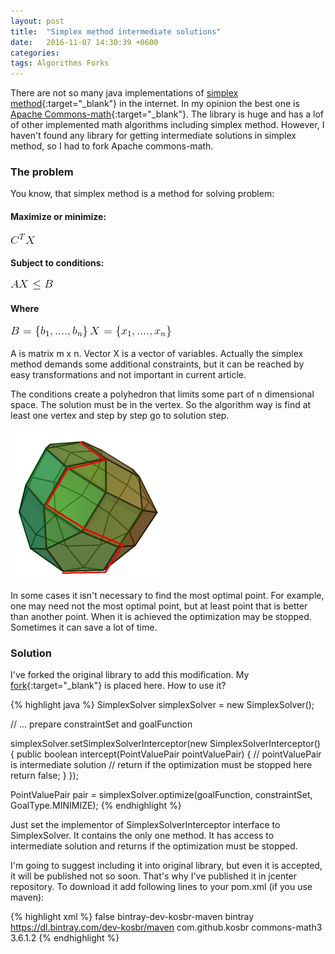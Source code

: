 ```yaml
---
layout: post
title:  "Simplex method intermediate solutions"
date:   2016-11-07 14:30:39 +0600
categories:
tags: Algorithms Forks
---
```


There are not so many java implementations of [simplex method][simplex]{:target="_blank"} in the internet. In my 
opinion the best one is [Apache Commons-math][commons-math]{:target="_blank"}. The library is huge and has a lof of 
other implemented math algorithms including simplex method. However, I haven't found any library for getting intermediate
solutions in simplex method, so I had to fork Apache commons-math.

### The problem

You know, that simplex method is a method for solving problem:

#### Maximize or minimize: 

![goal](/images/articles/simplex/goal.gif)

#### Subject to conditions: 

![conditions](/images/articles/simplex/conditions.gif)

#### Where 

![b](/images/articles/simplex/b.gif)
![x](/images/articles/simplex/x.gif)

A is matrix m x n. Vector X is a vector of variables. Actually the simplex method demands some additional 
constraints, but it can be reached by easy transformations and not important in current article.

The conditions create a polyhedron that limits some part of n dimensional space. The solution must be in the 
vertex. So the algorithm way is find at least one vertex and step by step go to solution step.

![Polyhedron](/images/articles/simplex/simplex.png)

In some cases it isn't necessary to find the most optimal point. For example, one may need not the most optimal point,
but at least point that is better than another point. When it is achieved the optimization may be stopped. Sometimes it 
can save a lot of time. 

### Solution
 
I've forked the original library to add this modification. My [fork][commons-math-my]{:target="_blank"} is placed here.
How to use it?

{% highlight java %}
SimplexSolver simplexSolver = new SimplexSolver();

// ... prepare constraintSet and goalFunction

simplexSolver.setSimplexSolverInterceptor(new SimplexSolverInterceptor() {
            public boolean intercept(PointValuePair pointValuePair) {
                // pointValuePair is intermediate solution
                // return if the optimization must be stopped here
                return false;
            }
        });

PointValuePair pair = simplexSolver.optimize(goalFunction, constraintSet, GoalType.MINIMIZE);
{% endhighlight %}

Just set the implementor of SimplexSolverInterceptor interface to SimplexSolver. It contains the only one method.
It has access to intermediate solution and returns if the optimization must be stopped. 

I'm going to suggest including it into original library, but even it is accepted, it will be published not so soon. 
That's why I've published it in jcenter repository. To download it add following lines to your pom.xml (if you use maven):

{% highlight xml %}
    <repositories>
 		<repository>
 			<snapshots>
 				<enabled>false</enabled>
 			</snapshots>
 			<id>bintray-dev-kosbr-maven</id>
 			<name>bintray</name>
 			<url>https://dl.bintray.com/dev-kosbr/maven</url>
 		</repository>
 	</repositories>
    <dependencies>
     <dependency>
            <groupId>com.github.kosbr</groupId>
            <artifactId>commons-math3</artifactId>
            <version>3.6.1.2</version>
        </dependency>
    </dependencies>
{% endhighlight %}

[simplex]: https://en.wikipedia.org/wiki/Simplex_algorithm
[commons-math]: https://github.com/apache/commons-math
[commons-math-my]: https://github.com/kosbr/commons-math
[jekyll]: https://jekyllrb.com/